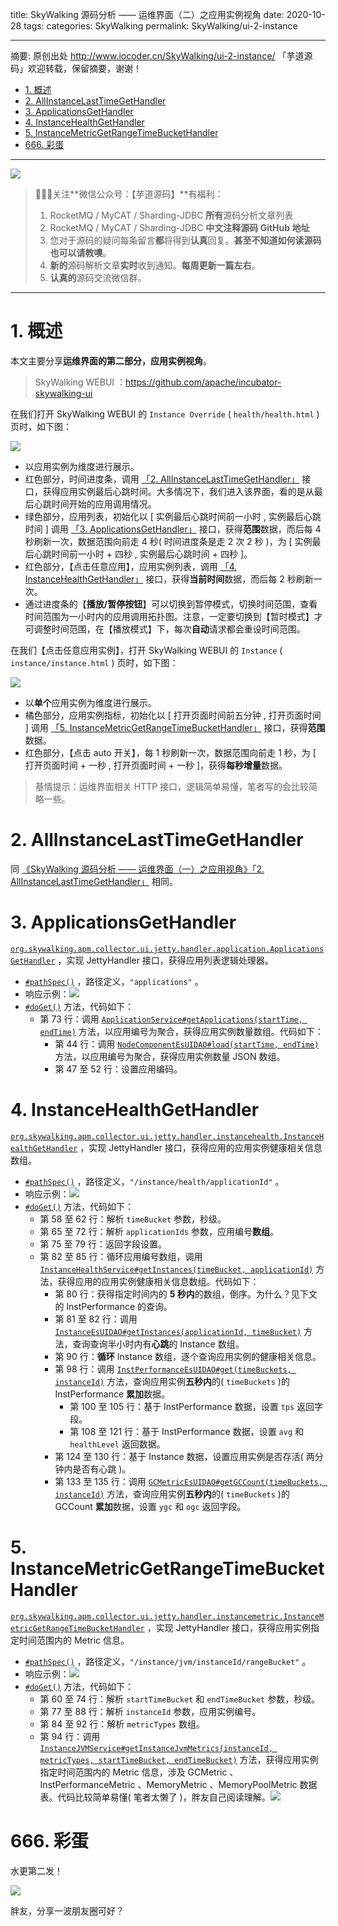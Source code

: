 title: SkyWalking 源码分析 —— 运维界面（二）之应用实例视角
date: 2020-10-28
tags:
categories: SkyWalking
permalink: SkyWalking/ui-2-instance

-------

摘要: 原创出处 http://www.iocoder.cn/SkyWalking/ui-2-instance/ 「芋道源码」欢迎转载，保留摘要，谢谢！

- [1. 概述](http://www.iocoder.cn/SkyWalking/ui-2-instance/)
- [2. AllInstanceLastTimeGetHandler](http://www.iocoder.cn/SkyWalking/ui-2-instance/)
- [3. ApplicationsGetHandler](http://www.iocoder.cn/SkyWalking/ui-2-instance/)
- [4. InstanceHealthGetHandler](http://www.iocoder.cn/SkyWalking/ui-2-instance/)
- [5. InstanceMetricGetRangeTimeBucketHandler](http://www.iocoder.cn/SkyWalking/ui-2-instance/)
- [666. 彩蛋](http://www.iocoder.cn/SkyWalking/ui-2-instance/)

-------

![](http://www.iocoder.cn/images/common/wechat_mp_2017_07_31.jpg)

> 🙂🙂🙂关注**微信公众号：【芋道源码】**有福利：  
> 1. RocketMQ / MyCAT / Sharding-JDBC **所有**源码分析文章列表  
> 2. RocketMQ / MyCAT / Sharding-JDBC **中文注释源码 GitHub 地址**  
> 3. 您对于源码的疑问每条留言**都**将得到**认真**回复。**甚至不知道如何读源码也可以请教噢**。  
> 4. **新的**源码解析文章**实时**收到通知。**每周更新一篇左右**。  
> 5. **认真的**源码交流微信群。

-------

# 1. 概述

本文主要分享**运维界面的第二部分，应用实例视角**。

> SkyWalking WEBUI ：https://github.com/apache/incubator-skywalking-ui

在我们打开 SkyWalking WEBUI 的 `Instance Override` ( `health/health.html` ) 页时，如下图：

![](http://www.iocoder.cn/images/SkyWalking/2020_10_28/01.png)

* 以应用实例为维度进行展示。
* 红色部分，时间进度条，调用 [「2. AllInstanceLastTimeGetHandler」](#) 接口，获得应用实例最后心跳时间。大多情况下，我们进入该界面，看的是从最后心跳时间开始的应用调用情况。
* 绿色部分，应用列表，初始化以 [ 实例最后心跳时间前一小时 , 实例最后心跳时间 ] 调用 [「3. ApplicationsGetHandler」](#) 接口，获得**范围**数据，而后每 4 秒刷新一次，数据范围向前走 4 秒( 时间进度条是走 2 次 2 秒 )，为 [ 实例最后心跳时间前一小时 + 四秒 , 实例最后心跳时间 + 四秒 ]。 
* 红色部分，【点击任意应用】，应用实例列表，调用 [「4. InstanceHealthGetHandler」](#) 接口，获得**当前时间**数据，而后每 2 秒刷新一次。
* 通过进度条的【**播放/暂停按钮**】可以切换到暂停模式，切换时间范围，查看时间范围为一小时内的应用调用拓扑图。注意，一定要切换到【暂时模式】才可调整时间范围，在【播放模式】下，每次**自动**请求都会重设时间范围。

在我们【点击任意应用实例】，打开 SkyWalking WEBUI 的 `Instance` ( `instance/instance.html` ) 页时，如下图：

![](http://www.iocoder.cn/images/SkyWalking/2020_10_28/02.png)

* 以**单个**应用实例为维度进行展示。
* 橘色部分，应用实例指标，初始化以 [ 打开页面时间前五分钟 , 打开页面时间 ] 调用 [「5. InstanceMetricGetRangeTimeBucketHandler」](#) 接口，获得**范围**数据。
* 红色部分，【点击 auto 开关】，每 1 秒刷新一次，数据范围向前走 1 秒，为 [ 打开页面时间 + 一秒 , 打开页面时间 + 一秒 ]，获得**每秒增量**数据。

> 基情提示：运维界面相关 HTTP 接口，逻辑简单易懂，笔者写的会比较简略一些。 

# 2. AllInstanceLastTimeGetHandler

同 [《SkyWalking 源码分析 —— 运维界面（一）之应用视角》「2. AllInstanceLastTimeGetHandler」](http://www.iocoder.cn/SkyWalking/ui-1-application/?self) 相同。

# 3. ApplicationsGetHandler

[`org.skywalking.apm.collector.ui.jetty.handler.application.ApplicationsGetHandler`](https://github.com/YunaiV/skywalking/blob/a5db282a68747668356a1bc55e9227bd2b7869a0/apm-collector/apm-collector-ui/collector-ui-jetty-provider/src/main/java/org/skywalking/apm/collector/ui/jetty/handler/application/ApplicationsGetHandler.java) ，实现 JettyHandler 接口，获得应用列表逻辑处理器。

* [`#pathSpec()`](https://github.com/YunaiV/skywalking/blob/a5db282a68747668356a1bc55e9227bd2b7869a0/apm-collector/apm-collector-ui/collector-ui-jetty-provider/src/main/java/org/skywalking/apm/collector/ui/jetty/handler/application/ApplicationsGetHandler.java#L40) ，路径定义，`"applications"` 。
* 响应示例：![](http://www.iocoder.cn/images/SkyWalking/2020_10_28/03.png)
* [`#doGet()`](https://github.com/YunaiV/skywalking/blob/9f2dab1c61b49610eca0fc2634ee7af918ba7d1f/apm-collector/apm-collector-ui/collector-ui-jetty-provider/src/main/java/org/skywalking/apm/collector/ui/jetty/handler/time/AllInstanceLastTimeGetHandler.java#L53) 方法，代码如下：
    * 第 73 行：调用 [`ApplicationService#getApplications(startTime, endTime)`](https://github.com/YunaiV/skywalking/blob/a5db282a68747668356a1bc55e9227bd2b7869a0/apm-collector/apm-collector-ui/collector-ui-jetty-provider/src/main/java/org/skywalking/apm/collector/ui/service/ApplicationService.java#L42) 方法，以应用编号为聚合，获得应用实例数量数组。代码如下：
        * 第 44 行：调用 [`NodeComponentEsUIDAO#load(startTime, endTime)`](https://github.com/YunaiV/skywalking/blob/a5db282a68747668356a1bc55e9227bd2b7869a0/apm-collector/apm-collector-storage/collector-storage-es-provider/src/main/java/org/skywalking/apm/collector/storage/es/dao/InstanceEsUIDAO.java#L112) 方法，以应用编号为聚合，获得应用实例数量 JSON 数组。
        * 第 47 至 52 行：设置应用编码。

# 4. InstanceHealthGetHandler

[`org.skywalking.apm.collector.ui.jetty.handler.instancehealth.InstanceHealthGetHandler`](https://github.com/YunaiV/skywalking/blob/68b704ef2395067fdb135262089c5c3d316efee7/apm-collector/apm-collector-ui/collector-ui-jetty-provider/src/main/java/org/skywalking/apm/collector/ui/jetty/handler/instancehealth/InstanceHealthGetHandler.java) ，实现 JettyHandler 接口，获得应用的应用实例健康相关信息数组。
 
* [`#pathSpec()`](https://github.com/YunaiV/skywalking/blob/68b704ef2395067fdb135262089c5c3d316efee7/apm-collector/apm-collector-ui/collector-ui-jetty-provider/src/main/java/org/skywalking/apm/collector/ui/jetty/handler/instancehealth/InstanceHealthGetHandler.java#L42) ，路径定义，`"/instance/health/applicationId"` 。
* 响应示例：![](http://www.iocoder.cn/images/SkyWalking/2020_10_28/04.png)
* [`#doGet()`](https://github.com/YunaiV/skywalking/blob/68b704ef2395067fdb135262089c5c3d316efee7/apm-collector/apm-collector-ui/collector-ui-jetty-provider/src/main/java/org/skywalking/apm/collector/ui/jetty/handler/instancehealth/InstanceHealthGetHandler.java#L52) 方法，代码如下： 
    * 第 58 至 62 行：解析 `timeBucket` 参数，秒级。
    * 第 65 至 72 行：解析 `applicationIds` 参数，应用编号**数组**。 
    * 第 75 至 79 行：返回字段设置。
    * 第 82 至 85 行：循环应用编号数组，调用 [`InstanceHealthService#getInstances(timeBucket, applicationId)`](https://github.com/YunaiV/skywalking/blob/68b704ef2395067fdb135262089c5c3d316efee7/apm-collector/apm-collector-ui/collector-ui-jetty-provider/src/main/java/org/skywalking/apm/collector/ui/service/InstanceHealthService.java#L76) 方法，获得应用的应用实例健康相关信息数组。代码如下：
        * 第 80 行：获得指定时间内的 **5 秒内**的数组，倒序。为什么？见下文的 InstPerformance 的查询。
        * 第 81 至 82 行：调用 [`InstanceEsUIDAO#getInstances(applicationId, timeBucket)`](https://github.com/YunaiV/skywalking/blob/68b704ef2395067fdb135262089c5c3d316efee7/apm-collector/apm-collector-storage/collector-storage-es-provider/src/main/java/org/skywalking/apm/collector/storage/es/dao/InstanceEsUIDAO.java#L158) 方法，查询查询半小时内有**心跳**的 Instance 数组。
        * 第 90 行：**循环** Instance 数组，逐个查询应用实例的健康相关信息。
        * 第 98 行：调用 [`InstPerformanceEsUIDAO#get(timeBuckets, instanceId)`](https://github.com/YunaiV/skywalking/blob/68b704ef2395067fdb135262089c5c3d316efee7/apm-collector/apm-collector-storage/collector-storage-es-provider/src/main/java/org/skywalking/apm/collector/storage/es/dao/InstPerformanceEsUIDAO.java#L50) 方法，查询应用实例**五秒内**的( `timeBuckets` )的 InstPerformance **累加**数据。
            * 第 100 至 105 行：基于 InstPerformance 数据，设置 `tps` 返回字段。
            * 第 108 至 121 行：基于 InstPerformance 数据，设置 `avg` 和 `healthLevel` 返回数据。
        * 第 124 至 130 行：基于 Instance 数据，设置应用实例是否存活( 两分钟内是否有心跳 )。
        * 第 133 至 135 行：调用 [`GCMetricEsUIDAO#getGCCount(timeBuckets, instanceId)`](https://github.com/YunaiV/skywalking/blob/68b704ef2395067fdb135262089c5c3d316efee7/apm-collector/apm-collector-storage/collector-storage-es-provider/src/main/java/org/skywalking/apm/collector/storage/es/dao/GCMetricEsUIDAO.java#L56) 方法，查询应用实例**五秒内**的( `timeBuckets` )的 GCCount **累加**数据，设置 `ygc` 和 `ogc` 返回字段。

# 5. InstanceMetricGetRangeTimeBucketHandler

[`org.skywalking.apm.collector.ui.jetty.handler.instancemetric.InstanceMetricGetRangeTimeBucketHandler`](https://github.com/YunaiV/skywalking/blob/ecee73223defd374e711e7d5f08fa8ae13e6bd97/apm-collector/apm-collector-ui/collector-ui-jetty-provider/src/main/java/org/skywalking/apm/collector/ui/jetty/handler/instancemetric/InstanceMetricGetRangeTimeBucketHandler.java) ，实现 JettyHandler 接口，获得应用实例指定时间范围内的 Metric 信息。

* [`#pathSpec()`](https://github.com/YunaiV/skywalking/blob/ecee73223defd374e711e7d5f08fa8ae13e6bd97/apm-collector/apm-collector-ui/collector-ui-jetty-provider/src/main/java/org/skywalking/apm/collector/ui/jetty/handler/instancemetric/InstanceMetricGetRangeTimeBucketHandler.java#L42) ，路径定义，`"/instance/jvm/instanceId/rangeBucket"` 。
* 响应示例：![](http://www.iocoder.cn/images/SkyWalking/2020_10_28/05.png)
* [`#doGet()`](https://github.com/YunaiV/skywalking/blob/68b704ef2395067fdb135262089c5c3d316efee7/apm-collector/apm-collector-ui/collector-ui-jetty-provider/src/main/java/org/skywalking/apm/collector/ui/jetty/handler/instancehealth/InstanceHealthGetHandler.java#L52) 方法，代码如下： 
    * 第 60 至 74 行：解析 `startTimeBucket` 和 `endTimeBucket` 参数，秒级。
    * 第 77 至 88 行：解析 `instanceId` 参数，应用实例编号。 
    * 第 84 至 92 行：解析 `metricTypes` 数组。
    * 第 94 行：调用 [`InstanceJVMService#getInstanceJvmMetrics(instanceId, metricTypes, startTimeBucket, endTimeBucket)`](https://github.com/YunaiV/skywalking/blob/ecee73223defd374e711e7d5f08fa8ae13e6bd97/apm-collector/apm-collector-ui/collector-ui-jetty-provider/src/main/java/org/skywalking/apm/collector/ui/service/InstanceJVMService.java#L101) 方法，获得应用实例指定时间范围内的 Metric 信息，涉及 GCMetric 、InstPerformanceMetric 、MemoryMetric 、MemoryPoolMetric 数据表。代码比较简单易懂( 笔者太懒了 )，胖友自己阅读理解。![](http://www.iocoder.cn/images/SkyWalking/2020_10_28/06.png)


# 666. 彩蛋

水更第二发！

![](http://www.iocoder.cn/images/SkyWalking/2020_10_25/05.png)

胖友，分享一波朋友圈可好？


